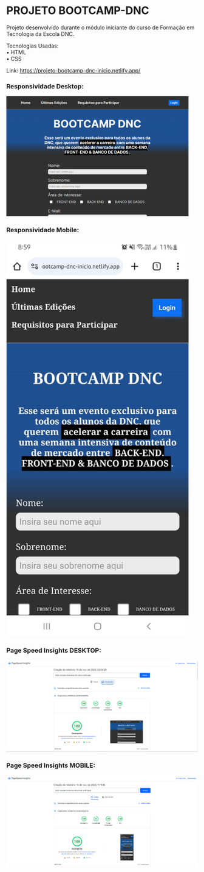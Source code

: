 # PROJETO BOOTCAMP-DNC

Projeto desenvolvido durante o módulo iniciante do curso de Formação em Tecnologia da Escola DNC.

Tecnologias Usadas: <br>
• HTML <br>
• CSS

Link: https://projeto-bootcamp-dnc-inicio.netlify.app/

### Responsividade Desktop:
<img src="/readme/bootcamp-pc.png" width="480px">

### Responsividade Mobile:
<img src="/readme/bootcamp-mobile.jpg" width="480px">

### Page Speed Insights DESKTOP:
<img src="/readme/page-speed-insights-desktop.png" width="640px">

### Page Speed Insights MOBILE:
<img src="/readme/page-speed-insights-mobile.png" width="640px">
